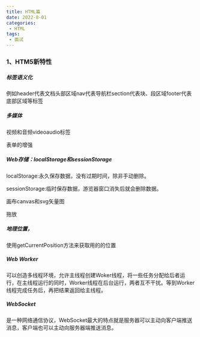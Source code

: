 ```yaml
---
title: HTML篇
date: 2022-8-01
categories:
 - HTML
tags:
 - 面试
---
```

### 1、HTM5新特性

##### 标签语义化

例如header代表文档头部区域nav代表导航栏section代表块、段区域footer代表底部区域等标签

##### 多媒体

视频和音频videoaudio标签

表单的增强

##### Web存储：localStorage和sessionStorage

localStorage:永久保存数据，没有过期时间，除非手动删除。

sessionStorage:临时保存数据，游览器窗口消失后就会删除数据。

画布canvas和svg矢量图

拖放

##### 地理位置，

使用getCurrentPosition方法来获取用的的位置

##### Web Worker

可以创造多线程环境，允许主线程创建Woker线程，将一些任务分配给后者运行，在主线程运行的同时，Worker线程在后台运行，两者互不干扰。等到Worker线程完成任务后，再把结果返回给主线程。

##### WebSocket

是一种网络通信协议，WebSocket最大的特点就是服务器可以主动向客户端推送消息，客户端也可以主动向服务器端推送消息。

